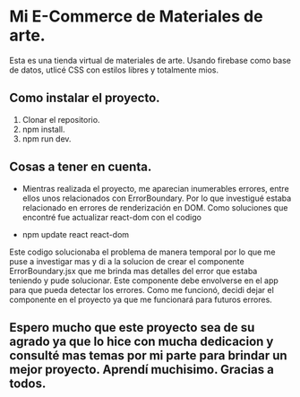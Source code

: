# Mi E-Commerce de Materiales de arte.

Esta es una tienda virtual de materiales de arte. Usando firebase como base de datos, utlicé CSS con estilos libres y totalmente mios. 

## Como instalar el proyecto.

1. Clonar el repositorio.
2. npm install.
3. npm run dev.

## Cosas a tener en cuenta. 

- Mientras realizada el proyecto, me aparecian inumerables errores, entre ellos unos relacionados con ErrorBoundary. Por lo que investigué estaba relacionado en errores de renderización en DOM. Como soluciones que encontré fue actualizar react-dom con el codigo 

- npm update react react-dom

Este codigo solucionaba el problema de manera temporal por lo que me puse a investigar mas y di a la solucion de crear el componente ErrorBoundary.jsx que me brinda mas detalles del error que estaba teniendo y pude solucionar. Este componente debe envolverse en el app para que pueda detectar los errores. Como me funcionó, decidi dejar el componente en el proyecto ya que me funcionará para futuros errores.

## Espero mucho que este proyecto sea de su agrado ya que lo hice con mucha dedicacion y consulté mas temas por mi parte para brindar un mejor proyecto. Aprendí muchisimo. Gracias a todos.